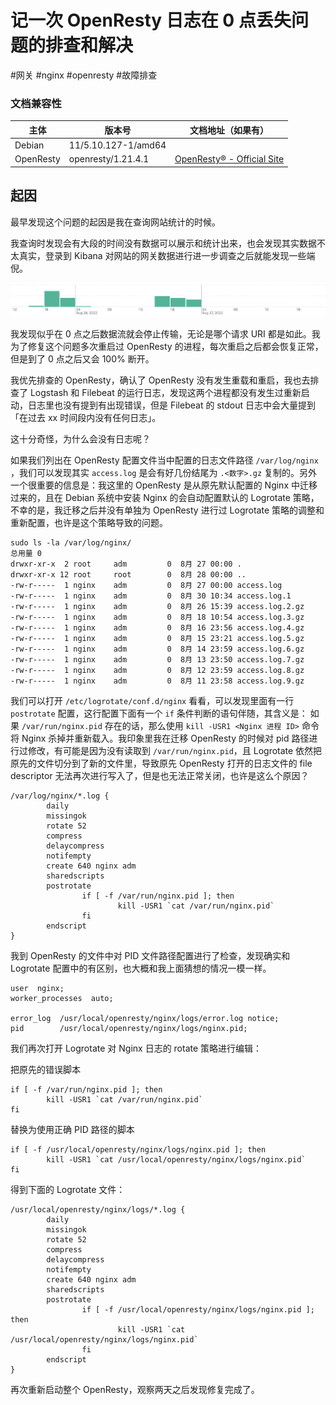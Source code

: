 # 记一次 OpenResty 日志在 0 点丢失问题的排查和解决

#网关 #nginx #openresty #故障排查

### 文档兼容性

| 主体 | 版本号 | 文档地址（如果有） |
| -- | -- | -- |
| Debian | 11/5.10.127-1/amd64 |  |
| OpenResty | openresty/1.21.4.1 | [OpenResty® - Official Site](https://openresty.org/en/) |

## 起因

最早发现这个问题的起因是我在查询网站统计的时候。

我查询时发现会有大段的时间没有数据可以展示和统计出来，也会发现其实数据不太真实，登录到 Kibana 对网站的网关数据进行进一步调查之后就能发现一些端倪。

![an-openresty-log-missing-on-everyday-0-issue-troubleshooting-and-fix-record-screenshot-01](assets/an-openresty-log-missing-on-everyday-0-issue-troubleshooting-and-fix-record-screenshot-01.png)

我发现似乎在 0 点之后数据流就会停止传输，无论是哪个请求 URI 都是如此。我为了修复这个问题多次重启过 OpenResty 的进程，每次重启之后都会恢复正常，但是到了 0 点之后又会 100% 断开。

我优先排查的 OpenResty，确认了 OpenResty 没有发生重载和重启，我也去排查了 Logstash 和 Filebeat 的运行日志，发现这两个进程都没有发生过重新启动，日志里也没有提到有出现错误，但是 Filebeat 的 stdout 日志中会大量提到「在过去 xx 时间段内没有任何日志」。

这十分奇怪，为什么会没有日志呢？

如果我们列出在 OpenResty 配置文件当中配置的日志文件路径 `/var/log/nginx` ，我们可以发现其实 `access.log` 是会有好几份结尾为 `.<数字>.gz` 复制的。另外一个很重要的信息是：我这里的 OpenResty 是从原先默认配置的 Nginx 中迁移过来的，且在 Debian 系统中安装 Nginx 的会自动配置默认的 Logrotate 策略，不幸的是，我迁移之后并没有单独为 OpenResty 进行过 Logrotate 策略的调整和重新配置，也许是这个策略导致的问题。

```shell
sudo ls -la /var/log/nginx/
总用量 0
drwxr-xr-x  2 root     adm         0  8月 27 00:00 .
drwxr-xr-x 12 root     root        0  8月 28 00:00 ..
-rw-r-----  1 nginx    adm         0  8月 27 00:00 access.log
-rw-r-----  1 nginx    adm         0  8月 30 10:34 access.log.1
-rw-r-----  1 nginx    adm         0  8月 26 15:39 access.log.2.gz
-rw-r-----  1 nginx    adm         0  8月 18 10:54 access.log.3.gz
-rw-r-----  1 nginx    adm         0  8月 16 23:56 access.log.4.gz
-rw-r-----  1 nginx    adm         0  8月 15 23:21 access.log.5.gz
-rw-r-----  1 nginx    adm         0  8月 14 23:59 access.log.6.gz
-rw-r-----  1 nginx    adm         0  8月 13 23:50 access.log.7.gz
-rw-r-----  1 nginx    adm         0  8月 12 23:59 access.log.8.gz
-rw-r-----  1 nginx    adm         0  8月 11 23:58 access.log.9.gz
```

我们可以打开 `/etc/logrotate/conf.d/nginx` 看看，可以发现里面有一行 `postrotate` 配置，这行配置下面有一个 `if` 条件判断的语句伴随，其含义是：
如果 `/var/run/nginx.pid` 存在的话，那么使用 `kill -USR1 <Nginx 进程 ID>` 命令将 Nginx 杀掉并重新载入。我印象里我在迁移 OpenResty 的时候对 pid 路径进行过修改，有可能是因为没有读取到 `/var/run/nginx.pid`，且 Logrotate 依然把原先的文件切分到了新的文件里，导致原先 OpenResty 打开的日志文件的 file descriptor 无法再次进行写入了，但是也无法正常关闭，也许是这么个原因？

```
/var/log/nginx/*.log {
        daily
        missingok
        rotate 52
        compress
        delaycompress
        notifempty
        create 640 nginx adm
        sharedscripts
        postrotate
                if [ -f /var/run/nginx.pid ]; then
                        kill -USR1 `cat /var/run/nginx.pid`
                fi
        endscript
}
```

我到 OpenResty 的文件中对 PID 文件路径配置进行了检查，发现确实和 Logrotate 配置中的有区别，也大概和我上面猜想的情况一模一样。

```nginx
user  nginx;
worker_processes  auto;

error_log  /usr/local/openresty/nginx/logs/error.log notice;
pid        /usr/local/openresty/nginx/logs/nginx.pid;
```

我们再次打开 Logrotate 对 Nginx 日志的 rotate 策略进行编辑：

把原先的错误脚本

```shell
if [ -f /var/run/nginx.pid ]; then
		kill -USR1 `cat /var/run/nginx.pid`
fi
```

替换为使用正确 PID 路径的脚本

```shell
if [ -f /usr/local/openresty/nginx/logs/nginx.pid ]; then
	    kill -USR1 `cat /usr/local/openresty/nginx/logs/nginx.pid`
fi
```

得到下面的 Logrotate 文件：

```
/usr/local/openresty/nginx/logs/*.log {
        daily
        missingok
        rotate 52
        compress
        delaycompress
        notifempty
        create 640 nginx adm
        sharedscripts
        postrotate
                if [ -f /usr/local/openresty/nginx/logs/nginx.pid ]; then
                        kill -USR1 `cat /usr/local/openresty/nginx/logs/nginx.pid`
                fi
        endscript
}
```

再次重新启动整个 OpenResty，观察两天之后发现修复完成了。
